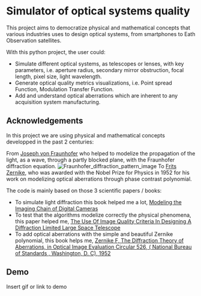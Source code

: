 # Simulator of optical systems quality


This project aims to democratize physical and mathematical concepts that various industries uses to design optical systems, from smartphones to Eath Observation satellites.

With this python project, the user could:
* Simulate different optical systems, as telescopes or lenses, with key parameters, i.e. aperture radius, secondary mirror obstruction, focal length, pixel size, light wavelength.
* Generate optical quality metrics visualizations, i.e. Point spread Function, Modulation Transfer Function.
* Add and understand optical aberrations which are inherent to any acquisition system manufacturing.


## Acknowledgements
In this project we are using physical and mathematical concepts developped in the past 2 centuries:

From [Joseph von Fraunhofer](https://en.wikipedia.org/wiki/Joseph_von_Fraunhofer) who helped to modelize the propagation of the light, as a wave, through a partly blocked plane, with the Fraunhofer diffraction equation.
![Fraunhofer_diffraction_pattern_image](https://github.com/flp3/Simulator-of-Optical-Quality/tree/master/Screenshots/Fraunhofer_diffraction_pattern_image.png)
To [Frits Zernike](https://www.nobelprize.org/prizes/physics/1953/zernike/facts/), who was awarded with the Nobel Prize for Physics in 1952 for his work on modelizing optical aberrations through phase contrast polynomial.

The code is mainly based on those 3 scientific papers / books:
 - To simulate light diffraction this book helped me a lot, [Modeling the Imaging Chain of Digital Cameras](https://www.spiedigitallibrary.org/ebooks/TT/Modeling-the-Imaging-Chain-of-Digital-Cameras/eISBN-9780819483362/10.1117/3.868276?SSO=1)
 - To test that the algorithms modelize correctly the physical phenomena, this paper helped me, [The Use Of Image Quality Criteria In Designing A Diffraction Limited Large Space Telescope](https://spie.org/Publications/Proceedings/Paper/10.1117/12.953525?SSO=1)
 - To add optical aberrations with the simple and beautiful Zernike polynomial, this book helps me, [Zernike F, The Diffraction Theory of Aberrations, in Optical Image Evaluation Circular 526, ( National Bureau of Standards , Washington, D. C), 1952](chrome-extension://efaidnbmnnnibpcajpcglclefindmkaj/https://nvlpubs.nist.gov/nistpubs/Legacy/circ/nbscircular526.pdf)


## Demo

Insert gif or link to demo




